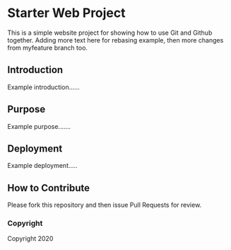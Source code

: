 # Starter Web Project

This is a simple website project for showing how to use Git and Github together.
Adding more text here for rebasing example, then more changes from myfeature branch too.


## Introduction

Example introduction......

## Purpose

Example purpose.......

## Deployment

Example deployment.....

## How to Contribute

Please fork this repository and then issue Pull Requests for review.

### Copyright

Copyright 2020

